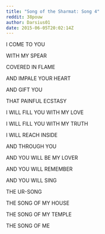 ```yaml
---
title: "Song of the Sharmat: Song 4"
reddit: 38pouw
author: Darsius01
date: 2015-06-05T20:02:14Z
---
```


I COME TO YOU

WITH MY SPEAR

COVERED IN FLAME

AND IMPALE YOUR HEART

AND GIFT YOU

THAT PAINFUL ECSTASY


I WILL FILL YOU WITH MY LOVE

I WILL FILL YOU WITH MY TRUTH


I WILL REACH INSIDE

AND THROUGH YOU

AND YOU WILL BE MY LOVER

AND YOU WILL REMEMBER

AND YOU WILL SING 

THE UR-SONG

THE SONG OF MY HOUSE

THE SONG OF MY TEMPLE

THE SONG OF ME

